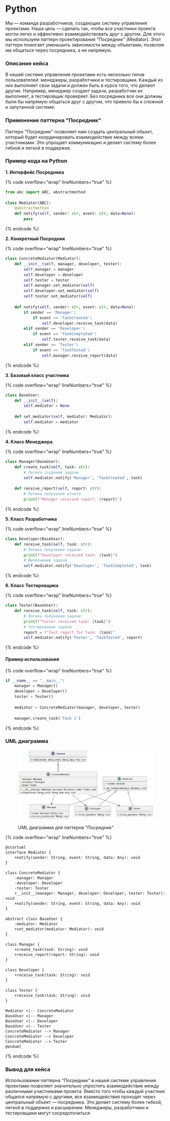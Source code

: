 # Python

Мы — команда разработчиков, создающих систему управления проектами. Наша цель — сделать так, чтобы все участники проекта могли легко и эффективно взаимодействовать друг с другом. Для этого мы используем паттерн проектирования "Посредник" (Mediator). Этот паттерн помогает уменьшить зависимости между объектами, позволяя им общаться через посредника, а не напрямую.

### Описание кейса

В нашей системе управления проектами есть несколько типов пользователей: менеджеры, разработчики и тестировщики. Каждый из них выполняет свои задачи и должен быть в курсе того, что делают другие. Например, менеджер создает задачи, разработчик их выполняет, а тестировщик проверяет. Без посредника все они должны были бы напрямую общаться друг с другом, что привело бы к сложной и запутанной системе.

### Применение паттерна "Посредник"

Паттерн "Посредник" позволяет нам создать центральный объект, который будет координировать взаимодействие между всеми участниками. Это упрощает коммуникацию и делает систему более гибкой и легкой в поддержке.

### Пример кода на Python

**1. Интерфейс Посредника**

{% code overflow="wrap" lineNumbers="true" %}
```python
from abc import ABC, abstractmethod

class Mediator(ABC):
    @abstractmethod
    def notify(self, sender: str, event: str, data=None):
        pass
```
{% endcode %}

**2. Конкретный Посредник**

{% code overflow="wrap" lineNumbers="true" %}
```python
class ConcreteMediator(Mediator):
    def __init__(self, manager, developer, tester):
        self.manager = manager
        self.developer = developer
        self.tester = tester
        self.manager.set_mediator(self)
        self.developer.set_mediator(self)
        self.tester.set_mediator(self)

    def notify(self, sender: str, event: str, data=None):
        if sender == 'Manager':
            if event == 'TaskCreated':
                self.developer.receive_task(data)
        elif sender == 'Developer':
            if event == 'TaskCompleted':
                self.tester.receive_task(data)
        elif sender == 'Tester':
            if event == 'TaskTested':
                self.manager.receive_report(data)
```
{% endcode %}

**3. Базовый класс участника**

{% code overflow="wrap" lineNumbers="true" %}
```python
class BaseUser:
    def __init__(self):
        self.mediator = None

    def set_mediator(self, mediator: Mediator):
        self.mediator = mediator
```
{% endcode %}

**4. Класс Менеджера**

{% code overflow="wrap" lineNumbers="true" %}
```python
class Manager(BaseUser):
    def create_task(self, task: str):
        # Логика создания задачи
        self.mediator.notify('Manager', 'TaskCreated', task)

    def receive_report(self, report: str):
        # Логика получения отчета
        print(f"Manager received report: {report}")
```
{% endcode %}

**5. Класс Разработчика**

{% code overflow="wrap" lineNumbers="true" %}
```python
class Developer(BaseUser):
    def receive_task(self, task: str):
        # Логика получения задачи
        print(f"Developer received task: {task}")
        # Выполнение задачи
        self.mediator.notify('Developer', 'TaskCompleted', task)
```
{% endcode %}

**6. Класс Тестировщика**

{% code overflow="wrap" lineNumbers="true" %}
```python
class Tester(BaseUser):
    def receive_task(self, task: str):
        # Логика получения задачи
        print(f"Tester received task: {task}")
        # Тестирование задачи
        report = f"Test report for task: {task}"
        self.mediator.notify('Tester', 'TaskTested', report)
```
{% endcode %}

#### Пример использования

{% code overflow="wrap" lineNumbers="true" %}
```python
if __name__ == "__main__":
    manager = Manager()
    developer = Developer()
    tester = Tester()

    mediator = ConcreteMediator(manager, developer, tester)

    manager.create_task('Task 1')
```
{% endcode %}

### UML диаграмма

<figure><img src="../../../../../.gitbook/assets/image (2) (1) (1) (1).png" alt=""><figcaption><p>UML диаграмма для паттерна "Посредник"</p></figcaption></figure>

{% code overflow="wrap" lineNumbers="true" %}
```plantuml
@startuml
interface Mediator {
    +notify(sender: String, event: String, data: Any): void
}

class ConcreteMediator {
    -manager: Manager
    -developer: Developer
    -tester: Tester
    +__init__(manager: Manager, developer: Developer, tester: Tester): void
    +notify(sender: String, event: String, data: Any): void
}

abstract class BaseUser {
    -mediator: Mediator
    +set_mediator(mediator: Mediator): void
}

class Manager {
    +create_task(task: String): void
    +receive_report(report: String): void
}

class Developer {
    +receive_task(task: String): void
}

class Tester {
    +receive_task(task: String): void
}

Mediator <|-- ConcreteMediator
BaseUser <|-- Manager
BaseUser <|-- Developer
BaseUser <|-- Tester
ConcreteMediator --> Manager
ConcreteMediator --> Developer
ConcreteMediator --> Tester
@enduml
```
{% endcode %}

### Вывод для кейса

Использование паттерна "Посредник" в нашей системе управления проектами позволяет значительно упростить взаимодействие между различными участниками проекта. Вместо того чтобы каждый участник общался напрямую с другими, все взаимодействия проходят через центральный объект — посредника. Это делает систему более гибкой, легкой в поддержке и расширении. Менеджеры, разработчики и тестировщики могут сосредоточиться
